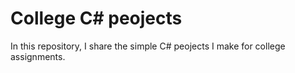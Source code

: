 # College C# peojects

In this repository, I share the simple C# peojects I make for college assignments.
